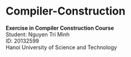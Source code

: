 # Compiler-Construction
<b>Exercise in Compiler Construction Course</b>
</br>
Student: Nguyen Tri Minh
</br>
ID: 20132599
</br>
Hanoi University of Science and Technology
